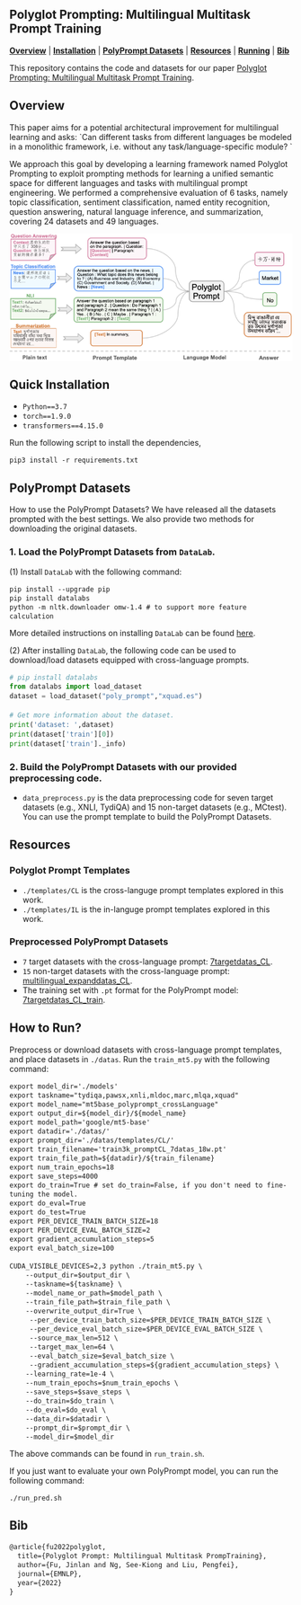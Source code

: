 ## Polyglot Prompting: Multilingual Multitask Prompt Training
[**Overview**](#1) | 
[**Installation**](#2) |
[**PolyPrompt Datasets**](#3) | 
[**Resources**](#4) | 
[**Running**](#5) |
[**Bib**](#6)


This repository contains the code and datasets for our paper [Polyglot Prompting: Multilingual Multitask Prompt Training](https://arxiv.org/pdf/2204.14264.pdf).

<h2 id="1"> Overview </h2>
This paper aims for a potential architectural improvement for multilingual learning and asks: `Can different tasks from different languages be modeled in a monolithic framework, i.e. without any task/language-specific module? `

We approach this goal by developing a learning framework named Polyglot Prompting to exploit prompting methods for learning a unified semantic space for different languages and tasks with multilingual prompt engineering.
We performed a comprehensive evaluation of $6$ tasks, namely topic classification, sentiment classification, named entity recognition, question answering, natural language inference, and summarization, covering $24$ datasets and $49$ languages.  

<div  align="center">
 <img src="pic/polyprompt_frame.png" width = "700" alt="d" align=center />
</div>



<h2 id="2"> Quick Installation </h2>

- `Python==3.7`
- `torch==1.9.0`
- `transformers==4.15.0`

Run the following script to install the dependencies,
```
pip3 install -r requirements.txt
```


<h2 id="3"> PolyPrompt Datasets </h2>

How to use the PolyPrompt Datasets?
We have released all the datasets prompted with the best settings. We also provide two methods for downloading the original datasets.

### 1. Load the PolyPrompt Datasets from `DataLab`.

(1) Install `DataLab` with the following command:

```
pip install --upgrade pip
pip install datalabs
python -m nltk.downloader omw-1.4 # to support more feature calculation
```

More detailed instructions on installing `DataLab` can be found [here](https://github.com/ExpressAI/DataLab).


(2) After installing `DataLab`, the following code can be used to download/load datasets equipped with cross-language prompts.


```python
# pip install datalabs
from datalabs import load_dataset
dataset = load_dataset("poly_prompt","xquad.es")

# Get more information about the dataset.
print('dataset: ',dataset)
print(dataset['train'][0])
print(dataset['train']._info)
```
 
### 2. Build the PolyPrompt Datasets with our provided preprocessing code.

- `data_preprocess.py` is the data preprocessing code for seven target datasets (e.g., XNLI, TydiQA) and 15 non-target datasets (e.g., MCtest). You can use the prompt template to build the PolyPrompt Datasets.



<h2 id="4"> Resources </h2>

### Polyglot Prompt Templates
- `./templates/CL` is the cross-languge prompt templates explored in this work.
- `./templates/IL` is the in-languge prompt templates explored in this work.

### Preprocessed PolyPrompt Datasets
-  `7` target datasets with the cross-language prompt: [7targetdatas_CL](https://drive.google.com/file/d/19-87LAn-cSZnLhltBp2hEMkHDQIwKC3b/view?usp=share_link).
-  `15` non-target datasets with the cross-language prompt: [multilingual_expanddatas_CL](https://drive.google.com/file/d/1IrG6iCncyVO3l5dRvfJE4ifblafGhyg9/view?usp=sharing).
- The training set with `.pt` format for the PolyPrompt model: [7targetdatas_CL_train](https://drive.google.com/file/d/1NagSJf6f-cYk4Y7AOHWcsLU0laBZyccO/view?usp=share_link).


<h2 id="5"> How to Run? </h2>

Preprocess or download datasets with cross-language prompt templates, and place datasets in `./datas`.
Run the `train_mt5.py` with the following command:
```
export model_dir='./models'
export taskname="tydiqa,pawsx,xnli,mldoc,marc,mlqa,xquad"
export model_name="mt5base_polyprompt_crossLanguage"
export output_dir=${model_dir}/${model_name}
export model_path='google/mt5-base'
export datadir='./datas/'
export prompt_dir='./datas/templates/CL/'
export train_filename='train3k_promptCL_7datas_18w.pt'
export train_file_path=${datadir}/${train_filename}
export num_train_epochs=18
export save_steps=4000
export do_train=True # set do_train=False, if you don't need to fine-tuning the model.
export do_eval=True
export do_test=True
export PER_DEVICE_TRAIN_BATCH_SIZE=18
export PER_DEVICE_EVAL_BATCH_SIZE=2
export gradient_accumulation_steps=5
export eval_batch_size=100

CUDA_VISIBLE_DEVICES=2,3 python ./train_mt5.py \
    --output_dir=$output_dir \
    --taskname=${taskname} \
    --model_name_or_path=$model_path \
    --train_file_path=$train_file_path \
    --overwrite_output_dir=True \
     --per_device_train_batch_size=$PER_DEVICE_TRAIN_BATCH_SIZE \
     --per_device_eval_batch_size=$PER_DEVICE_EVAL_BATCH_SIZE \
     --source_max_len=512 \
     --target_max_len=64 \
     --eval_batch_size=$eval_batch_size \
     --gradient_accumulation_steps=${gradient_accumulation_steps} \
    --learning_rate=1e-4 \
    --num_train_epochs=$num_train_epochs \
    --save_steps=$save_steps \
    --do_train=$do_train \
    --do_eval=$do_eval \
    --data_dir=$datadir \
    --prompt_dir=$prompt_dir \
    --model_dir=$model_dir
```

The above commands can be found in `run_train.sh`.



If you just want to evaluate your own PolyPrompt model, you can run the following command:
```
./run_pred.sh
```



<h2 id="6"> Bib </h2>

```
@article{fu2022polyglot,
  title={Polyglot Prompt: Multilingual Multitask PrompTraining},
  author={Fu, Jinlan and Ng, See-Kiong and Liu, Pengfei},
  journal={EMNLP},
  year={2022}
}
```










